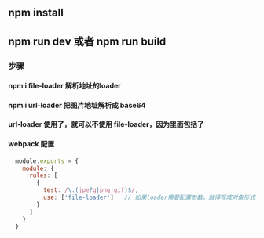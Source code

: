 ## npm install
## npm run dev 或者 npm run build

### 步骤
#### npm i file-loader   解析地址的loader
#### npm i url-loader    把图片地址解析成 base64
#### url-loader 使用了，就可以不使用 file-loader，因为里面包括了
#### webpack 配置
```javascript
  module.exports = {
    module: {
      rules: [
        {
          test: /\.(jpe?g|png|gif)$/,
          use: ['file-loader']   // 如果loader需要配置参数，就得写成对象形式
        }
      ]
    }
  }
```